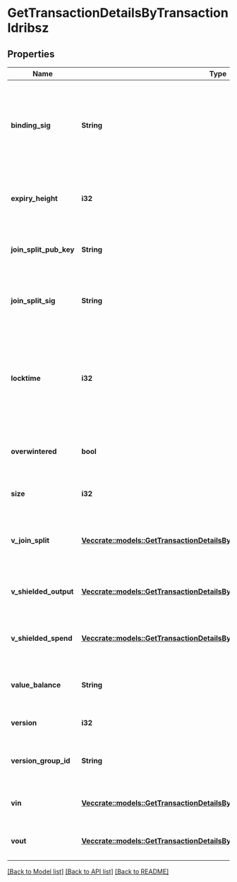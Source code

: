 # GetTransactionDetailsByTransactionIdribsz

## Properties

Name | Type | Description | Notes
------------ | ------------- | ------------- | -------------
**binding_sig** | **String** | It is used to enforce balance of Spend and Output transfers, in order to prevent their replay across transactions. | 
**expiry_height** | **i32** | Represents a block height after which the transaction will expire. | 
**join_split_pub_key** | **String** | Represents an encoding of a JoinSplitSig public validating key. | 
**join_split_sig** | **String** | Is used to sign transactions that contain at least one JoinSplit description. | 
**locktime** | **i32** | Represents the locktime on the transaction on the specific blockchain, i.e. the blockheight at which the transaction is valid. | 
**overwintered** | **bool** | \"Overwinter\" is the network upgrade for the Zcash blockchain. | 
**size** | **i32** | Represents the total size of this transaction. | 
**v_join_split** | [**Vec<crate::models::GetTransactionDetailsByTransactionIdribszVJoinSplit>**](GetTransactionDetailsByTransactionIDRIBSZ_vJoinSplit.md) | Represents a sequence of JoinSplit descriptions using BCTV14 proofs. | 
**v_shielded_output** | [**Vec<crate::models::GetTransactionDetailsByTransactionIdribszVShieldedOutput>**](GetTransactionDetailsByTransactionIDRIBSZ_vShieldedOutput.md) | Object Array representation of transaction output descriptions | 
**v_shielded_spend** | [**Vec<crate::models::GetTransactionDetailsByTransactionIdribszVShieldedSpend>**](GetTransactionDetailsByTransactionIDRIBSZ_vShieldedSpend.md) | Object Array representation of transaction spend descriptions | 
**value_balance** | **String** | String representation of the transaction value balance | 
**version** | **i32** | Defines the version of the transaction. | 
**version_group_id** | **String** | Represents the transaction version group ID. | 
**vin** | [**Vec<crate::models::GetTransactionDetailsByTransactionIdribszVin>**](GetTransactionDetailsByTransactionIDRIBSZ_vin.md) | Object Array representation of transaction inputs | 
**vout** | [**Vec<crate::models::GetTransactionDetailsByTransactionIdribszVout>**](GetTransactionDetailsByTransactionIDRIBSZ_vout.md) | Object Array representation of transaction outputs | 

[[Back to Model list]](../README.md#documentation-for-models) [[Back to API list]](../README.md#documentation-for-api-endpoints) [[Back to README]](../README.md)


